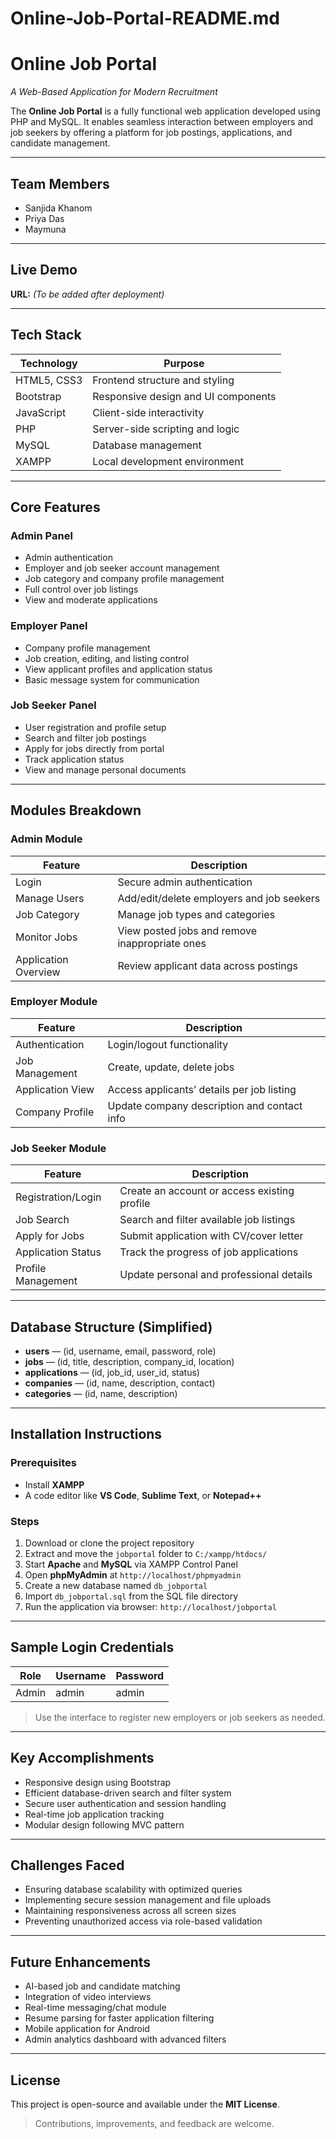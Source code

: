 # Online-Job-Portal-README.md

# Online Job Portal  
*A Web-Based Application for Modern Recruitment*

The **Online Job Portal** is a fully functional web application developed using PHP and MySQL. It enables seamless interaction between employers and job seekers by offering a platform for job postings, applications, and candidate management.

---

## Team Members
- Sanjida Khanom  
- Priya Das  
- Maymuna  

---

## Live Demo  
**URL:** *(To be added after deployment)*

---

## Tech Stack

| Technology   | Purpose                              |
|--------------|---------------------------------------|
| HTML5, CSS3  | Frontend structure and styling        |
| Bootstrap    | Responsive design and UI components   |
| JavaScript   | Client-side interactivity             |
| PHP          | Server-side scripting and logic       |
| MySQL        | Database management                   |
| XAMPP        | Local development environment         |

---

## Core Features

### Admin Panel
- Admin authentication
- Employer and job seeker account management
- Job category and company profile management
- Full control over job listings
- View and moderate applications

### Employer Panel
- Company profile management
- Job creation, editing, and listing control
- View applicant profiles and application status
- Basic message system for communication

### Job Seeker Panel
- User registration and profile setup
- Search and filter job postings
- Apply for jobs directly from portal
- Track application status
- View and manage personal documents

---

## Modules Breakdown

### Admin Module
| Feature              | Description                                      |
|----------------------|--------------------------------------------------|
| Login                | Secure admin authentication                     |
| Manage Users         | Add/edit/delete employers and job seekers       |
| Job Category         | Manage job types and categories                 |
| Monitor Jobs         | View posted jobs and remove inappropriate ones  |
| Application Overview | Review applicant data across postings           |

### Employer Module
| Feature           | Description                                      |
|-------------------|--------------------------------------------------|
| Authentication    | Login/logout functionality                       |
| Job Management    | Create, update, delete jobs                      |
| Application View  | Access applicants’ details per job listing       |
| Company Profile   | Update company description and contact info      |

### Job Seeker Module
| Feature            | Description                                      |
|--------------------|--------------------------------------------------|
| Registration/Login | Create an account or access existing profile     |
| Job Search         | Search and filter available job listings         |
| Apply for Jobs     | Submit application with CV/cover letter          |
| Application Status | Track the progress of job applications           |
| Profile Management | Update personal and professional details         |

---

## Database Structure (Simplified)

- **users** — (id, username, email, password, role)  
- **jobs** — (id, title, description, company_id, location)  
- **applications** — (id, job_id, user_id, status)  
- **companies** — (id, name, description, contact)  
- **categories** — (id, name, description)  

---

## Installation Instructions

### Prerequisites
- Install **XAMPP**
- A code editor like **VS Code**, **Sublime Text**, or **Notepad++**

### Steps
1. Download or clone the project repository  
2. Extract and move the `jobportal` folder to `C:/xampp/htdocs/`  
3. Start **Apache** and **MySQL** via XAMPP Control Panel  
4. Open **phpMyAdmin** at `http://localhost/phpmyadmin`  
5. Create a new database named `db_jobportal`  
6. Import `db_jobportal.sql` from the SQL file directory  
7. Run the application via browser: `http://localhost/jobportal`

---

## Sample Login Credentials

| Role     | Username         | Password  |
|----------|------------------|-----------|
| Admin    | admin            | admin     |

> Use the interface to register new employers or job seekers as needed.

---

## Key Accomplishments
- Responsive design using Bootstrap  
- Efficient database-driven search and filter system  
- Secure user authentication and session handling  
- Real-time job application tracking  
- Modular design following MVC pattern  

---

## Challenges Faced
- Ensuring database scalability with optimized queries  
- Implementing secure session management and file uploads  
- Maintaining responsiveness across all screen sizes  
- Preventing unauthorized access via role-based validation  

---

## Future Enhancements
- AI-based job and candidate matching  
- Integration of video interviews  
- Real-time messaging/chat module  
- Resume parsing for faster application filtering  
- Mobile application for Android  
- Admin analytics dashboard with advanced filters  

---

## License
This project is open-source and available under the **MIT License**.

> Contributions, improvements, and feedback are welcome.
